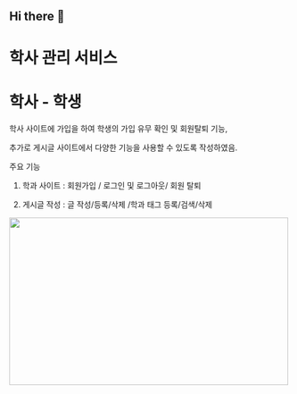 ## Hi there 👋
# 학사 관리 서비스 
#  학사 - 학생


학사 사이트에 가입을 하여 
학생의 가입 유무 확인 및 회원탈퇴 기능,

추가로 게시글 사이트에서 다양한 기능을 사용할 수 있도록 작성하였음.

주요 기능 


1) 학과 사이트 : 회원가입 / 로그인 및 로그아웃/ 회원 탈퇴

2) 게시글 작성 : 글 작성/등록/삭제 /학과 태그 등록/검색/삭제




<img src="https://github.com/user-attachments/assets/35fb6305-48dc-41bb-8596-47b517c98957" width="500" height="300"/>



<!--
**Jak-Sho/Jak-Sho** is a ✨ _special_ ✨ repository because its `README.md` (this file) appears on your GitHub profile.

Here are some ideas to get you started:

- 🔭 I’m currently working on ...
- 🌱 I’m currently learning ...
- 👯 I’m looking to collaborate on ...
- 🤔 I’m looking for help with ...
- 💬 Ask me about ...
- 📫 How to reach me: ...
- 😄 Pronouns: ...
- ⚡ Fun fact: ...
-->
